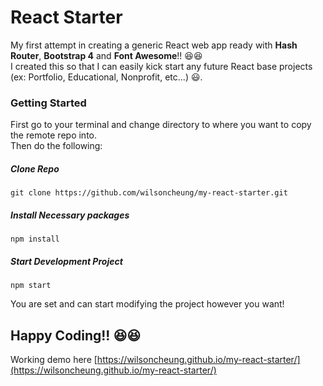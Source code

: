 # React Starter 

My first attempt in creating a generic React web app ready with **Hash Router**, **Bootstrap 4** and **Font Awesome**!! :laughing::laughing:<br>
I created this so that I can easily kick start any future React base projects (ex: Portfolio, Educational, Nonprofit, etc...) :smiley:.



### Getting Started


First go to your terminal and change directory to where you want to copy the remote repo into.<br>
Then do the following:


##### Clone Repo

```
git clone https://github.com/wilsoncheung/my-react-starter.git
```


##### Install Necessary packages

```
npm install
```


##### Start Development Project

```
npm start
```


You are set and can start modifying the project however you want!

## Happy Coding!! :satisfied::satisfied:


Working demo here [https://wilsoncheung.github.io/my-react-starter/](https://wilsoncheung.github.io/my-react-starter/)